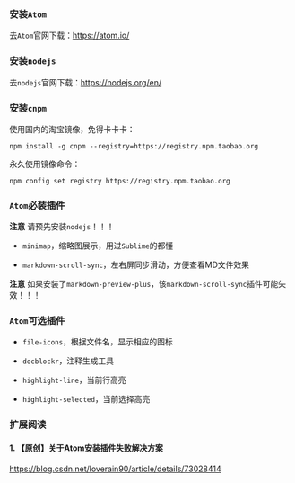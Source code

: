 ### 安装`Atom`

去`Atom`官网下载：https://atom.io/

### 安装`nodejs`

去`nodejs`官网下载：https://nodejs.org/en/

### 安装`cnpm`

使用国内的淘宝镜像，免得卡卡卡：

`npm install -g cnpm --registry=https://registry.npm.taobao.org`

永久使用镜像命令：

`npm config set registry https://registry.npm.taobao.org`

### `Atom`必装插件

**注意** 请预先安装`nodejs`！！！

+ `minimap`，缩略图展示，用过`Sublime`的都懂

+ `markdown-scroll-sync`，左右屏同步滑动，方便查看MD文件效果

**注意** 如果安装了`markdown-preview-plus`，该`markdown-scroll-sync`插件可能失效！！！


### `Atom`可选插件
+ `file-icons`，根据文件名，显示相应的图标

+ `docblockr`，注释生成工具

+ `highlight-line`，当前行高亮

+ `highlight-selected`，当前选择高亮


### 扩展阅读
#### 1. 【原创】关于Atom安装插件失败解决方案
https://blog.csdn.net/loverain90/article/details/73028414

